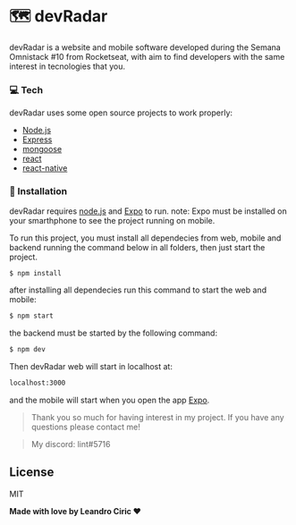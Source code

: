 # 🗺 devRadar

devRadar is a website and mobile software developed during the Semana Omnistack #10 from Rocketseat, with aim to find developers with the same interest in tecnologies that you.

### 💻 Tech 
devRadar uses some open source projects to work properly:

  * [Node.js]
  * [Express]
  * [mongoose]
  * [react]
  * [react-native]

  
### 🔨 Installation 

devRadar requires [node.js] and [Expo] to run.
note: Expo must be installed on your smarthphone to see the project running on mobile.

To run this project, you must install all dependecies from web, mobile and backend running the command below in all folders, then just start the project.

```sh
$ npm install
```

after installing all dependecies run this command to start the web and mobile:

```sh
$ npm start
```

the backend must be started by the following command:

```sh
$ npm dev
```

Then devRadar web will start in localhost at:

```sh
localhost:3000
```

and the mobile will start when you open the app [Expo].

>Thank you so much for having interest in my project.
>If you have any questions please contact me!

>My discord: lint#5716

License
----

MIT


**Made with love by Leandro Ciric ❤**

[//]: # (These are reference links used in the body of this note and get stripped out when the markdown processor does its job. There is no need to format nicely because it shouldn't be seen. Thanks SO - http://stackoverflow.com/questions/4823468/store-comments-in-markdown-syntax)

   [node.js]: <http://nodejs.org>
   [express]: <http://expressjs.com>
   [pg]: <https://github.com/brianc/node-postgres>
   [mongoose]: <https://mongoosejs.com>
   [react]: <https://reactjs.org/>
   [react-native]: <https://reactnative.dev/>
   [expo]: <https://expo.io/>

